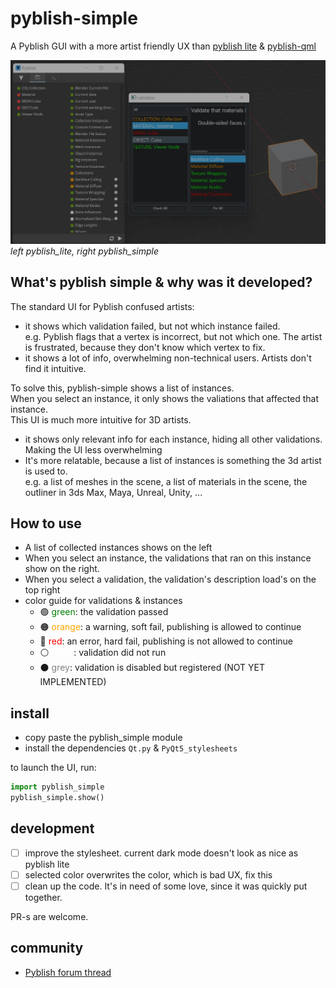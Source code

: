 # pyblish-simple
A Pyblish GUI with a more artist friendly UX than [pyblish lite](https://github.com/pyblish/pyblish-lite) & [pyblish-qml](https://github.com/pyblish/pyblish-qml)

![](/docs/screen1.jpg)
_left pyblish_lite, right pyblish_simple_

## What's pyblish simple & why was it developed? 
The standard UI for Pyblish confused artists:
- it shows which validation failed, but not which instance failed.   
e.g. Pyblish flags that a vertex is incorrect, but not which one. The artist is frustrated, because they don't know which vertex to fix.
- it shows a lot of info, overwhelming non-technical users. Artists don't find it intuitive.  

To solve this, pyblish-simple shows a list of instances.  
When you select an instance, it only shows the valiations that affected that instance.  
This UI is much more intuitive for 3D artists.
- it shows only relevant info for each instance, hiding all other validations. Making the UI less overwhelming
- It's more relatable, because a list of instances is something the 3d artist is used to.  
e.g. a list of meshes in the scene, a list of materials in the scene, the outliner in 3ds Max, Maya, Unreal, Unity, ...

## How to use
- A list of collected instances shows on the left 
- When you select an instance, the validations that ran on this instance show on the right.
- When you select a validation, the validation's description load's on the top right
- color guide for validations & instances
  - 🟢 <span style="color: green;">green</span>: the validation passed 
  - 🟠 <span style="color: orange;">orange</span>: a warning, soft fail, publishing is allowed to continue
  - 🔴 <span style="color: red;">red</span>: an error, hard fail, publishing is not allowed to continue
  - ⚪ <span style="color: white;">white</span>: validation did not run
  - ⚫ <span style="color: grey;">grey</span>: validation is disabled but registered (NOT YET IMPLEMENTED) 

## install
- copy paste the pyblish_simple module
- install the dependencies `Qt.py` & `PyQt5_stylesheets`

to launch the UI, run:
```python
import pyblish_simple
pyblish_simple.show()
```

## development
- [ ] improve the stylesheet. current dark mode doesn't look as nice as pyblish lite
- [ ] selected color overwrites the color, which is bad UX, fix this
- [ ] clean up the code. It's in need of some love, since it was quickly put together.

PR-s are welcome.

## community
- [Pyblish forum thread](https://forums.pyblish.com/t/pyblish-simple-a-new-ui-aimed-at-artists/701)


